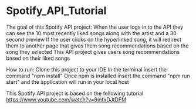 # Spotify_API_Tutorial

The goal of this Spotify API project:
    When the user logs in to the API they can see the 10 most recently liked songs along with the artist and a 30 second preview
    If the user clicks on the hyperlinked song, it will redirect them to another page that gives them song recommendations based on the song they selected
    This API project gives users song recommendations based on their liked songs

How to run:
    Clone this project to your IDE
    In the terminal insert the command "npm install"
    Once npm is installed insert the command "npm run start" and the application will run in your local host

This Spotify API project is based on the following tutorial https://www.youtube.com/watch?v=9infxDJtDFM

 
